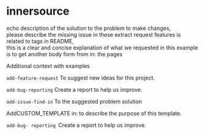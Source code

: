 <h1>innersource</h1>
<p>echo description of the solution to the problem to make changes,<br>
please describe the missing issue in these extract request features is related to tags in README,<br>
this is a clear and concise explanation of what we requested in this example is to get another body form from in: the pages</p>

Additional context with examples

`add-feature-request` To suggest new ideas for this project.

`add-bug-reporting` Create a report to help us improve.

`add-issue-find-in` To the suggested problem solution

AddCUSTOM_TEMPLATE in: to describe the purpose of this template.


`add-bug-
reporting `Create a report to help us improve.

